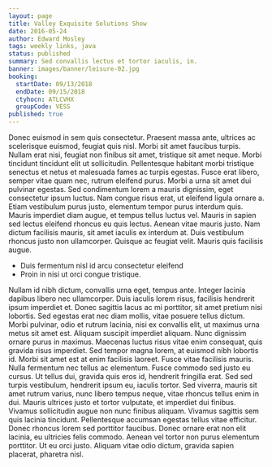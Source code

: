 ```yaml
---
layout: page
title: Valley Exquisite Solutions Show
date: 2016-05-24
author: Edward Mosley
tags: weekly links, java
status: published
summary: Sed convallis lectus et tortor iaculis, in.
banner: images/banner/leisure-02.jpg
booking:
  startDate: 09/13/2018
  endDate: 09/15/2018
  ctyhocn: ATLCVHX
  groupCode: VESS
published: true
---
```

Donec euismod in sem quis consectetur. Praesent massa ante, ultrices ac scelerisque euismod, feugiat quis nisl. Morbi sit amet faucibus turpis. Nullam erat nisi, feugiat non finibus sit amet, tristique sit amet neque. Morbi tincidunt tincidunt elit ut sollicitudin. Pellentesque habitant morbi tristique senectus et netus et malesuada fames ac turpis egestas. Fusce erat libero, semper vitae quam nec, rutrum eleifend purus.
Morbi a urna sit amet dui pulvinar egestas. Sed condimentum lorem a mauris dignissim, eget consectetur ipsum luctus. Nam congue risus erat, ut eleifend ligula ornare a. Etiam vestibulum purus justo, elementum tempor purus interdum quis. Mauris imperdiet diam augue, et tempus tellus luctus vel. Mauris in sapien sed lectus eleifend rhoncus eu quis lectus. Aenean vitae mauris justo. Nam dictum facilisis mauris, sit amet iaculis ex interdum at. Duis vestibulum rhoncus justo non ullamcorper. Quisque ac feugiat velit. Mauris quis facilisis augue.

* Duis fermentum nisl id arcu consectetur eleifend
* Proin in nisi ut orci congue tristique.

Nullam id nibh dictum, convallis urna eget, tempus ante. Integer lacinia dapibus libero nec ullamcorper. Duis iaculis lorem risus, facilisis hendrerit ipsum imperdiet et. Donec sagittis lacus ac mi porttitor, sit amet pretium nisi lobortis. Sed egestas erat nec diam mollis, vitae posuere tellus dictum. Morbi pulvinar, odio et rutrum lacinia, nisi ex convallis elit, ut maximus urna metus sit amet est. Aliquam suscipit imperdiet aliquam. Nunc dignissim ornare purus in maximus. Maecenas luctus risus vitae enim consequat, quis gravida risus imperdiet. Sed tempor magna lorem, at euismod nibh lobortis id. Morbi sit amet est at enim facilisis laoreet. Fusce vitae facilisis mauris. Nulla fermentum nec tellus ac elementum. Fusce commodo sed justo eu cursus. Ut tellus dui, gravida quis eros id, hendrerit fringilla erat.
Sed sed turpis vestibulum, hendrerit ipsum eu, iaculis tortor. Sed viverra, mauris sit amet rutrum varius, nunc libero tempus neque, vitae rhoncus tellus enim in dui. Mauris ultrices justo et tortor vulputate, et imperdiet dui finibus. Vivamus sollicitudin augue non nunc finibus aliquam. Vivamus sagittis sem quis lacinia tincidunt. Pellentesque accumsan egestas tellus vitae efficitur. Donec rhoncus lorem sed porttitor faucibus. Donec ornare erat non elit lacinia, eu ultricies felis commodo. Aenean vel tortor non purus elementum porttitor. Ut eu orci justo. Aliquam vitae odio dictum, gravida sapien placerat, pharetra nisl.
